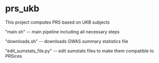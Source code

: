 # prs_ukb
This project computes PRS based on UKB subjects

"main.sh"
-- main pipeline including all necessary steps

"downloads.sh"
-- downloads GWAS summary statistics file

"edit_sumstats_file.py"
-- edit sumstats files to make them compatible to PRSices




